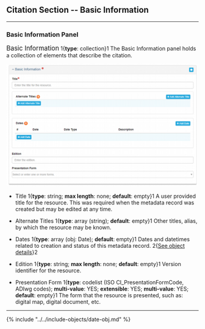 ## Citation Section -- Basic Information
---

### Basic Information Panel

<span class="md-panel" style="font-size: larger">Basic Information</span> <i class="fa fa-asterisk required" title="Required"> </i> 1{**type**: collection}1 The <span class="md-panel">Basic Information</span> panel holds a collection of elements that describe the citation. 

![Basic Information Panel](/assets/reference/edit-objects/citation/basicInfo-citation.png)

* <span class="md-element">Title</span> <i class="fa fa-asterisk required" title="Required"> </i> 1{**type**: string; **max length**: none; **default**: empty}1 A user provided title for the resource.  This was required when the metadata record was created but may be edited at any time.

* <span class="md-element">Alternate Titles</span> 1{**type**: array (string); **default**: empty}1 Other titles, alias, by which the resource may be known.

* <span class="md-element">Dates</span> 1{**type**: array (obj: <span class="md-panel">Date</span>); **default**: empty}1 Dates and datetimes related to creation and status of this metadata record. 2{[See object details](#date-object)}2 
      
* <span class="md-element">Edition</span> 1{**type**: string; **max length**: none; **default**: empty}1 Version identifier for the resource.

* <span class="md-element">Presentation Form</span> 1{**type**: codelist (ISO CI_PresentationFormCode, ADIwg codes); **multi-value**: YES; **extensible**: YES; **multi-value**: YES; **default**: empty}1 The form that the resource is presented, such as: digital map, digital document, etc.

---

{% include "../../include-objects/date-obj.md" %}
